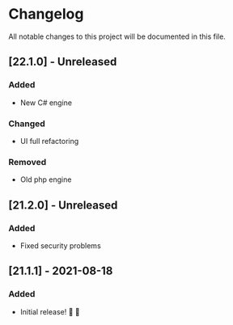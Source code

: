 # Changelog
All notable changes to this project will be documented in this file.

## [22.1.0] - Unreleased

### Added 
- New C# engine

### Changed
- UI full refactoring

### Removed
- Old php engine

## [21.2.0] - Unreleased

### Added
- Fixed security problems

## [21.1.1] - 2021-08-18

### Added
* Initial release! 🎉 🎉